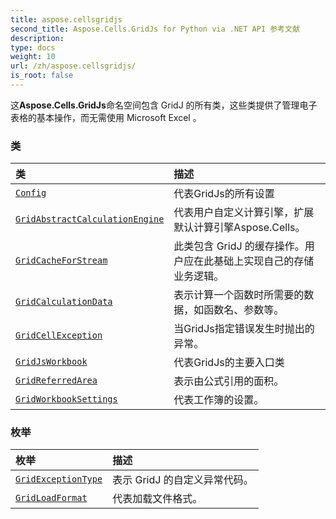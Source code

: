 ```yaml
---
title: aspose.cellsgridjs
second_title: Aspose.Cells.GridJs for Python via .NET API 参考文献
description:
type: docs
weight: 10
url: /zh/aspose.cellsgridjs/
is_root: false
---
```

这**Aspose.Cells.GridJs**命名空间包含 GridJ 的所有类，这些类提供了管理电子表格的基本操作，而无需使用 Microsoft Excel 。

### 类
|类|描述|
| :- | :- |
| [`Config`](/cells/python-net/zh/aspose.cellsgridjs/config) |代表GridJs的所有设置|
| [`GridAbstractCalculationEngine`](/cells/python-net/zh/aspose.cellsgridjs/gridabstractcalculationengine) |代表用户自定义计算引擎，扩展默认计算引擎Aspose.Cells。|
| [`GridCacheForStream`](/cells/python-net/zh/aspose.cellsgridjs/gridcacheforstream) |此类包含 GridJ 的缓存操作。用户应在此基础上实现自己的存储业务逻辑。|
| [`GridCalculationData`](/cells/python-net/zh/aspose.cellsgridjs/gridcalculationdata) |表示计算一个函数时所需要的数据，如函数名、参数等。|
| [`GridCellException`](/cells/python-net/zh/aspose.cellsgridjs/gridcellexception) |当GridJs指定错误发生时抛出的异常。|
| [`GridJsWorkbook`](/cells/python-net/zh/aspose.cellsgridjs/gridjsworkbook) |代表GridJs的主要入口类|
| [`GridReferredArea`](/cells/python-net/zh/aspose.cellsgridjs/gridreferredarea) |表示由公式引用的面积。|
| [`GridWorkbookSettings`](/cells/python-net/zh/aspose.cellsgridjs/gridworkbooksettings) |代表工作簿的设置。|


### 枚举
|枚举|描述|
| :- | :- |
| [`GridExceptionType`](/cells/python-net/zh/aspose.cellsgridjs/gridexceptiontype) |表示 GridJ 的自定义异常代码。|
| [`GridLoadFormat`](/cells/python-net/zh/aspose.cellsgridjs/gridloadformat) |代表加载文件格式。|


